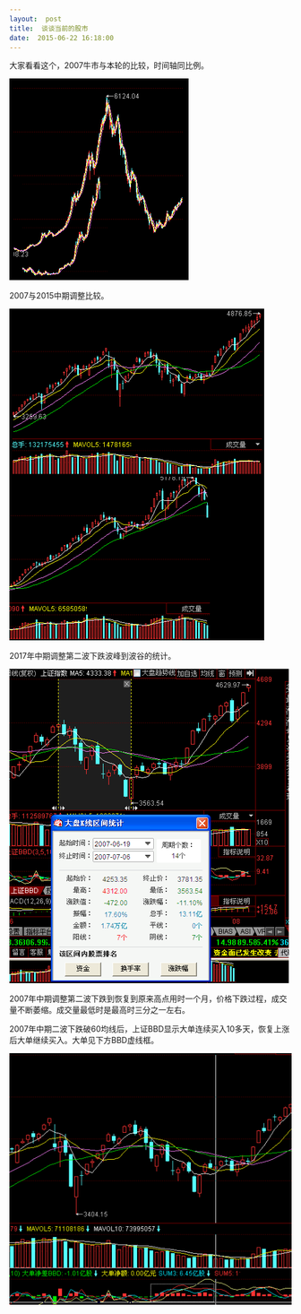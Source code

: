 ```yaml
---
layout:  post
title:  谈谈当前的股市
date:  2015-06-22 16:18:00
---
```

大家看看这个，2007牛市与本轮的比较，时间轴同比例。

![2007年与本轮时间轴同比例](/images/2007and2015.png)

2007与2015中期调整比较。

![2007与2015中期调整比较](/images/2007and2015-2.png)

2017年中期调整第二波下跌波峰到波谷的统计。

![2017年中期调整第二波下跌波峰到波谷的统计](/images/2007and2015-3.png)

2007年中期调整第二波下跌到恢复到原来高点用时一个月，价格下跌过程，成交量不断萎缩。成交量最低时是最高时三分之一左右。

2007年中期二波下跌破60均线后，上证BBD显示大单连续买入10多天，恢复上涨后大单继续买入。大单见下方BBD虚线框。

![大单买入](/images/2007and2015-4.png)